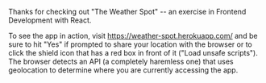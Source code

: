Thanks for checking out "The Weather Spot" -- an exercise in Frontend Development with React.

To see the app in action, visit https://weather-spot.herokuapp.com/ and be sure to hit "Yes" if prompted to share your location with the browser or to click the shield icon that has a red box in front of it ("Load unsafe scripts"). The browser detects an API (a completely haremless one) that uses geolocation to determine where you are currently accessing the app.
